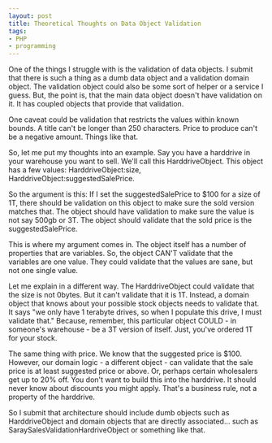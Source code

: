 ```yaml
---
layout: post
title: Theoretical Thoughts on Data Object Validation
tags:
- PHP
- programming
---
```


One of the things I struggle with is the validation of data objects.  I submit that there is such a thing as a dumb data object and a validation domain object.  The validation object could also be some sort of helper or a service I guess.  But, the point is, that the main data object doesn't have validation on it.  It has coupled objects that provide that validation.

One caveat could be validation that restricts the values within known bounds.  A title can't be longer than 250 characters.  Price to produce can't be a negative amount.  Things like that.

So, let me put my thoughts into an example.  Say you have a harddrive in your warehouse you want to sell.  We'll call this HarddriveObject.  This object has a few values: HarddriveObject:size, HarddriveObject:suggestedSalePrice.

So the argument is this: If I set the suggestedSalePrice to $100 for a size of 1T, there should be validation on this object to make sure the sold version matches that.  The object should have validation to make sure the value is not say 500gb or 3T.  The object should validate that the sold price is the suggestedSalePrice.

This is where my argument comes in.  The object itself has a number of properties that are variables.  So, the object CAN'T validate that the variables are one value.  They could validate that the values are sane, but not one single value.  

Let me explain in a different way.  The HarddriveObject could validate that the size is not 0bytes.  But it can't validate that it is 1T.  Instead, a domain object that knows about your possible stock objects needs to validate that.  It says "we only have 1 terabyte drives, so when I populate this drive, I must validate that."  Because, remember, this particular object COULD - in someone's warehouse - be a 3T version of itself.  Just, you've ordered 1T for your stock.

The same thing with price.  We know that the suggested price is $100.  However, our domain logic - a different object - can validate that the sale price is at least suggested price or above.  Or, perhaps certain wholesalers get up to 20% off.  You don't want to build this into the harddrive.  It should never know about discounts you might apply.  That's a business rule, not a property of the harddrive.

So I submit that architecture should include dumb objects such as HarddriveObject and domain objects that are directly associated... such as SaraySalesValidationHardriveObject or something like that.
